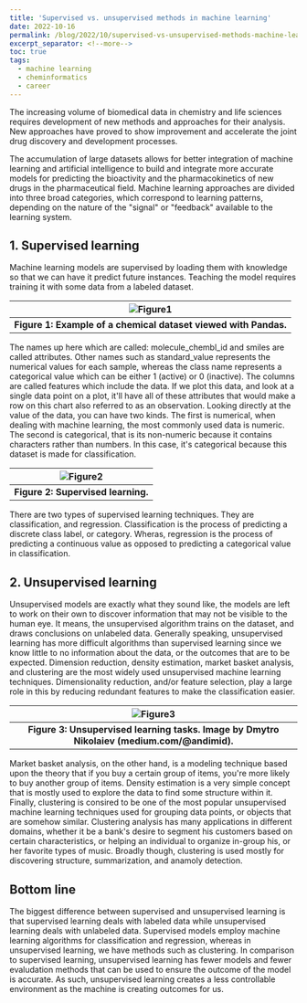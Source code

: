 ```yaml
---
title: 'Supervised vs. unsupervised methods in machine learning'
date: 2022-10-16
permalink: /blog/2022/10/supervised-vs-unsupervised-methods-machine-learning
excerpt_separator: <!--more-->
toc: true
tags:
  - machine learning
  - cheminformatics
  - career
---
```


The increasing volume of biomedical data in chemistry and life sciences requires development of new methods and approaches for their analysis. New approaches have proved to show improvement and accelerate the joint drug discovery and development processes. 
<!--more-->
The accumulation of large datasets allows for better integration of machine learning and artificial intelligence to build and integrate more accurate models for predicting the bioactivity and the pharmacokinetics of new drugs in the pharmaceutical field. 
Machine learning approaches are divided into three broad categories, which correspond to learning patterns, depending on the nature of the "signal" or "feedback" available to the learning system.

## 1. Supervised learning

Machine learning models are supervised by loading them with knowledge so that we can have it predict future instances. Teaching the model requires training it with some data from a labeled dataset. 

| ![Figure1](https://user-images.githubusercontent.com/7014404/225256631-3a7927f8-0f0e-4c3a-9220-70bc0496e4db.png) |
|:--:|
| <b>Figure 1: Example of a chemical dataset viewed with Pandas.</b> |

The names up here which are called: molecule_chembl_id and smiles are called attributes. Other names such as standard_value represents the numerical values for each sample, whereas the class name represents a categorical value which can be either 1 (active) or 0 (inactive). The columns are called features which include the data. If we plot this data, and look at a single data point on a plot, it'll have all of these attributes that would make a row on this chart also referred to as an observation. Looking directly at the value of the data, you can have two kinds. The first is numerical, when dealing with machine learning, the most commonly used data is numeric. The second is categorical, that is its non-numeric because it contains characters rather than numbers. In this case, it's categorical because this dataset is made for classification.

| ![Figure2](https://user-images.githubusercontent.com/7014404/225256633-ae720fd3-3c21-4cc5-bda4-4c4e8bdea928.png) |
|:--:|
| <b>Figure 2: Supervised learning.</b> |

There are two types of supervised learning techniques. They are classification, and regression. Classification is the process of predicting a discrete class label, or category. Wheras, regression is the process of predicting a continuous value as opposed to predicting a categorical value in classification.


## 2. Unsupervised learning

Unsupervised models are exactly what they sound like, the models are left to work on their own to discover information that may not be visible to the human eye. It means, the unsupervised algorithm trains on the dataset, and draws conclusions on unlabeled data. Generally speaking, unsupervised learning has more difficult algorithms than supervised learning since we know little to no information about the data, or the outcomes that are to be expected. Dimension reduction, density estimation, market basket analysis, and clustering are the most widely used unsupervised machine learning techniques. Dimensionality reduction, and/or feature selection, play a large role in this by reducing redundant features to make the classification easier.

| ![Figure3](https://user-images.githubusercontent.com/7014404/225256636-fbbe6ac3-8726-46ff-aad4-9025c25bd75a.png) |
|:--:|
| <b>Figure 3: Unsupervised learning tasks. Image by Dmytro Nikolaiev (medium.com/@andimid).</b> |

Market basket analysis, on the other hand, is a modeling technique based upon the theory that if you buy a certain group of items, you're more likely to buy another group of items. 
Density estimation is a very simple concept that is mostly used to explore the data to find some structure within it. 
Finally, clustering is consired to be one of the most popular unsupervised machine learning techniques used for grouping data points, or objects that are somehow similar. 
Clustering analysis has many applications in different domains, whether it be a bank's desire to segment his customers based on certain characteristics, or helping an individual to organize in-group his, or her favorite types of music. Broadly though, clustering is used mostly for discovering structure, summarization, and anamoly detection. 

## Bottom line

The biggest difference between supervised and unsupervised learning is that supervised learning deals with labeled data while unsupervised learning deals with unlabeled data. Supervised models employ machine learning algorithms for classification and regression, whereas in unsupervised learning, we have methods such as clustering. In comparison to supervised learning, unsupervised learning has fewer models and fewer evaludation methods that can be used to ensure the outcome of the model is accurate. As such, unsupervised learning creates a less controllable environment as the machine is creating outcomes for us.
